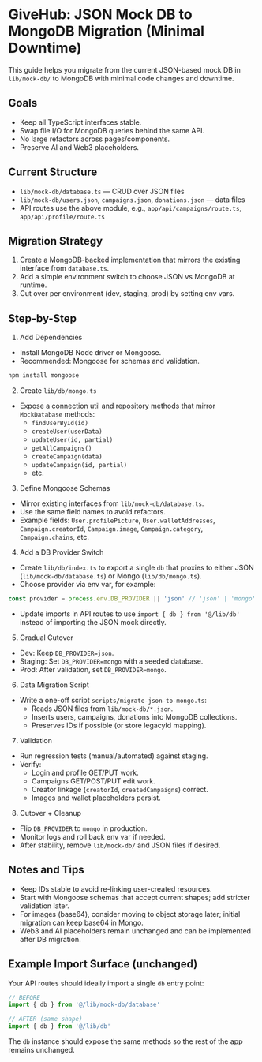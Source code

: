 # GiveHub: JSON Mock DB to MongoDB Migration (Minimal Downtime)

This guide helps you migrate from the current JSON-based mock DB in `lib/mock-db/` to MongoDB with minimal code changes and downtime.

## Goals
- Keep all TypeScript interfaces stable.
- Swap file I/O for MongoDB queries behind the same API.
- No large refactors across pages/components.
- Preserve AI and Web3 placeholders.

## Current Structure
- `lib/mock-db/database.ts` — CRUD over JSON files
- `lib/mock-db/users.json`, `campaigns.json`, `donations.json` — data files
- API routes use the above module, e.g., `app/api/campaigns/route.ts`, `app/api/profile/route.ts`

## Migration Strategy
1. Create a MongoDB-backed implementation that mirrors the existing interface from `database.ts`.
2. Add a simple environment switch to choose JSON vs MongoDB at runtime.
3. Cut over per environment (dev, staging, prod) by setting env vars.

## Step-by-Step

1) Add Dependencies
- Install MongoDB Node driver or Mongoose.
- Recommended: Mongoose for schemas and validation.

```bash
npm install mongoose
```

2) Create `lib/db/mongo.ts`
- Expose a connection util and repository methods that mirror `MockDatabase` methods:
  - `findUserById(id)`
  - `createUser(userData)`
  - `updateUser(id, partial)`
  - `getAllCampaigns()`
  - `createCampaign(data)`
  - `updateCampaign(id, partial)`
  - etc.

3) Define Mongoose Schemas
- Mirror existing interfaces from `lib/mock-db/database.ts`.
- Use the same field names to avoid refactors.
- Example fields: `User.profilePicture`, `User.walletAddresses`, `Campaign.creatorId`, `Campaign.image`, `Campaign.category`, `Campaign.chains`, etc.

4) Add a DB Provider Switch
- Create `lib/db/index.ts` to export a single `db` that proxies to either JSON (`lib/mock-db/database.ts`) or Mongo (`lib/db/mongo.ts`).
- Choose provider via env var, for example:

```ts
const provider = process.env.DB_PROVIDER || 'json' // 'json' | 'mongo'
```

- Update imports in API routes to use `import { db } from '@/lib/db'` instead of importing the JSON mock directly.

5) Gradual Cutover
- Dev: Keep `DB_PROVIDER=json`.
- Staging: Set `DB_PROVIDER=mongo` with a seeded database.
- Prod: After validation, set `DB_PROVIDER=mongo`.

6) Data Migration Script
- Write a one-off script `scripts/migrate-json-to-mongo.ts`:
  - Reads JSON files from `lib/mock-db/*.json`.
  - Inserts users, campaigns, donations into MongoDB collections.
  - Preserves IDs if possible (or store legacyId mapping).

7) Validation
- Run regression tests (manual/automated) against staging.
- Verify:
  - Login and profile GET/PUT work.
  - Campaigns GET/POST/PUT edit work.
  - Creator linkage (`creatorId`, `createdCampaigns`) correct.
  - Images and wallet placeholders persist.

8) Cutover + Cleanup
- Flip `DB_PROVIDER` to `mongo` in production.
- Monitor logs and roll back env var if needed.
- After stability, remove `lib/mock-db/` and JSON files if desired.

## Notes and Tips
- Keep IDs stable to avoid re-linking user-created resources.
- Start with Mongoose schemas that accept current shapes; add stricter validation later.
- For images (base64), consider moving to object storage later; initial migration can keep base64 in Mongo.
- Web3 and AI placeholders remain unchanged and can be implemented after DB migration.

## Example Import Surface (unchanged)
Your API routes should ideally import a single `db` entry point:

```ts
// BEFORE
import { db } from '@/lib/mock-db/database'

// AFTER (same shape)
import { db } from '@/lib/db'
```

The `db` instance should expose the same methods so the rest of the app remains unchanged.
